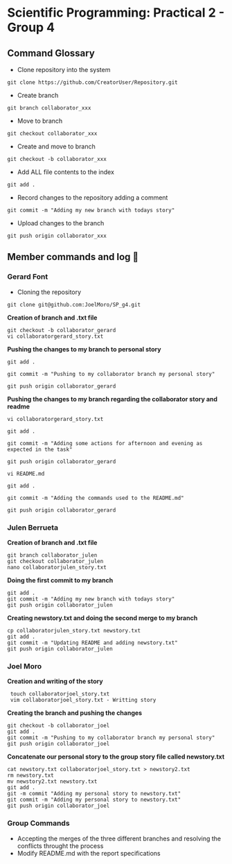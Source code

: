 

# Scientific Programming: Practical 2 - Group 4


## Command Glossary

* Clone repository into the system
````
git clone https://github.com/CreatorUser/Repository.git
````

* Create branch
````
git branch collaborator_xxx
````

* Move to branch
```
git checkout collaborator_xxx
````

* Create and move to branch
````
git checkout -b collaborator_xxx
````

* Add ALL file contents to the index
````
git add .
````

* Record changes to the repository adding a comment
````
git commit -m "Adding my new branch with todays story"
````

* Upload changes to the branch
````
git push origin collaborator_xxx
````


## Member commands and log :dizzy:


### Gerard Font

* Cloning the repository
````
git clone git@github.com:JoelMoro/SP_g4.git
````

**Creation of branch and .txt file**

````
git checkout -b collaborator_gerard
vi collaboratorgerard_story.txt
````

**Pushing the changes to my branch to personal story**

````
git add .

git commit -m "Pushing to my collaborator branch my personal story"

git push origin collaborator_gerard
````

**Pushing the changes to my branch regarding  the collaborator story and readme**
````
vi collaboratorgerard_story.txt

git add .

git commit -m "Adding some actions for afternoon and evening as expected in the task"

git push origin collaborator_gerard

vi README.md

git add .

git commit -m "Adding the commands used to the README.md"

git push origin collaborator_gerard

````

### Julen Berrueta 

**Creation of branch and .txt file**

````
git branch collaborator_julen
git checkout collaborator_julen
nano collaboratorjulen_story.txt
````

**Doing the first commit to my branch**

````
git add .
git commit -m "Adding my new branch with todays story"
git push origin collaborator_julen
````

**Creating newstory.txt and doing the second merge to my branch**

````
cp collaboratorjulen_story.txt newstory.txt
git add .
git commit -m "Updating README and adding newstory.txt"
git push origin collaborator_julen
````


### Joel Moro

**Creation and writing of the story**
````
 touch collaboratorjoel_story.txt 
 vim collaboratorjoel_story.txt - Writting story 
````

**Creating the branch and pushing the changes**

````
git checkout -b collaborator_joel 
git add . 
git commit -m "Pushing to my collaborator branch my personal story" 
git push origin collaborator_joel 

````
**Concatenate our personal story to the group story file called newstory.txt**

````
cat newstory.txt collaboratorjoel_story.txt > newstory2.txt
rm newstory.txt
mv newstory2.txt newstory.txt
git add .
git -m commit "Adding my personal story to newstory.txt"
git commit -m "Adding my personal story to newstory.txt"
git push origin collaborator_joel
````

### Group Commands

* Accepting the merges of the three different branches and resolving the conflicts throught the process
* Modify README.md with the report specifications

